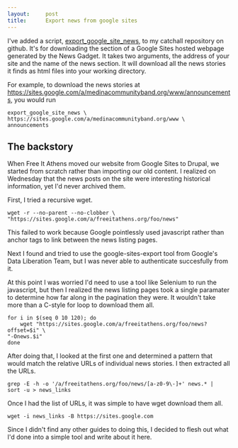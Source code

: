 ```yaml
---
layout:     post
title:      Export news from google sites
---
```



I've added a script, [export_google_site_news](https///github.com/sciurus/splatbang/blob/master/export_google_site_news), to my catchall repository on github. It's for downloading the section of a Google Sites hosted webpage generated by the News Gadget. It takes two arguments, the address of your site and the name of the news section. It will download all the news stories it finds as html files into your working directory.

For example, to download the news stories at https://sites.google.com/a/medinacommunityband.org/www/announcements, you would run

	
	export_google_site_news \
	https://sites.google.com/a/medinacommunityband.org/www \
	announcements


## The backstory


When Free It Athens moved our website from Google Sites to Drupal, we started from scratch rather than importing our old content. I realized on Wednesday that the news posts on the site were interesting historical information, yet I'd never archived them.

First, I tried a recursive wget.

	
	wget -r --no-parent --no-clobber \
	"https://sites.google.com/a/freeitathens.org/foo/news"


This failed to work because Google pointlessly used javascript rather than anchor tags to link between the news listing pages.

Next I found and tried to use the google-sites-export tool from Google's Data Liberation Team, but I was never able to authenticate succesfully from it.

At this point I was worried I'd need to use a tool like Selenium to run the javascript, but then I realized the news listing pages took a single paramater to determine how far along in the pagination they were. It wouldn't take more than a C-style for loop to download them all.

	
	for i in $(seq 0 10 120); do
	    wget "https://sites.google.com/a/freeitathens.org/foo/news?offset=$i" \ 
	"-Onews.$i"
	done


After doing that, I looked at the first one and determined a pattern that would match the relative URLs of individual news stories. I then extracted all the URLs.

	
	grep -E -h -o '/a/freeitathens.org/foo/news/[a-z0-9\-]+' news.* | 
	sort -u > news_links


Once I had the list of URLs, it was simple to have wget download them all.

	
	wget -i news_links -B https://sites.google.com


Since I didn't find any other guides to doing this, I decided to flesh out what I'd done into a simple tool and write about it here.





